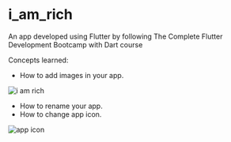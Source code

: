 # i_am_rich
An app developed using Flutter by following The Complete Flutter Development Bootcamp with Dart course

Concepts learned:
- How to add images in your app.

![i am rich](https://github.com/uzzist/i_am_rich/assets/82755609/44bca6ce-7527-4406-b864-5500489fc9fd)

- How to rename your app.
- How to change app icon.

![app icon](https://github.com/uzzist/i_am_rich/assets/82755609/8330cbbe-88d8-44b2-bb80-796cbf2725b1)

  
